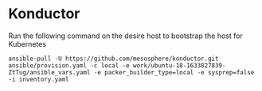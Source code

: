 # Konductor

Run the following command on the desire host to bootstrap the host for Kubernetes

```ansible-pull -U https://github.com/mesosphere/konductor.git ansible/provision.yaml -c local -e work/ubuntu-18-1633827839-ZtTug/ansible_vars.yaml -e packer_builder_type=local -e sysprep=false -i inventory.yaml```
